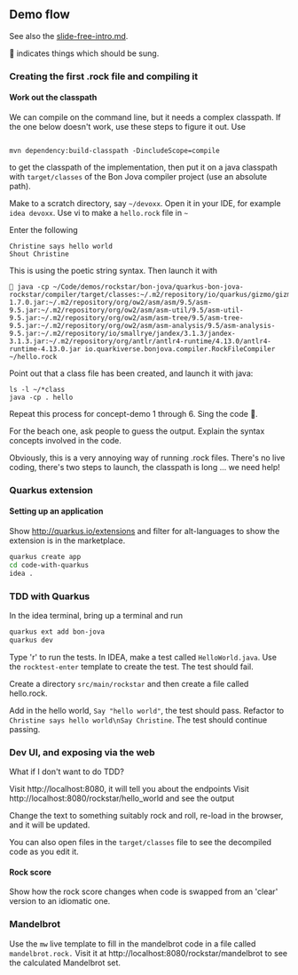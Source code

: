 ## Demo flow

See also the [slide-free-intro.md](slide-free-intro.md).

🎵 indicates things which should be sung.

### Creating the first .rock file and compiling it

#### Work out the classpath

We can compile on the command line, but it needs a complex classpath. If the one below doesn't work, use these steps to
figure it out. Use

```shell

mvn dependency:build-classpath -DincludeScope=compile
 ```

to get the classpath of the implementation, then put it on a java classpath with `target/classes` of the Bon Jova
compiler project (use an absolute path).

Make to a scratch directory, say `~/devoxx`. Open it in your IDE, for example `idea devoxx`.
Use vi to make a `hello.rock` file in `~`

Enter the following

```shell
Christine says hello world
Shout Christine
```

This is using the poetic string syntax. Then launch it with

```
🎵 java -cp ~/Code/demos/rockstar/bon-jova/quarkus-bon-jova-rockstar/compiler/target/classes:~/.m2/repository/io/quarkus/gizmo/gizmo/1.7.0/gizmo-1.7.0.jar:~/.m2/repository/org/ow2/asm/asm/9.5/asm-9.5.jar:~/.m2/repository/org/ow2/asm/asm-util/9.5/asm-util-9.5.jar:~/.m2/repository/org/ow2/asm/asm-tree/9.5/asm-tree-9.5.jar:~/.m2/repository/org/ow2/asm/asm-analysis/9.5/asm-analysis-9.5.jar:~/.m2/repository/io/smallrye/jandex/3.1.3/jandex-3.1.3.jar:~/.m2/repository/org/antlr/antlr4-runtime/4.13.0/antlr4-runtime-4.13.0.jar io.quarkiverse.bonjova.compiler.RockFileCompiler ~/hello.rock
```

Point out that a class file has been created, and launch it with java:

```shell
ls -l ~/*class
java -cp . hello
```

Repeat this process for concept-demo 1 through 6. Sing the code 🎵.

For the beach one, ask people to guess the output. Explain the syntax concepts involved in the code.

Obviously, this is a very annoying way of running .rock files. There's no live coding, there's two steps to launch, the
classpath is long ... we need help!

### Quarkus extension

#### Setting up an application

Show http://quarkus.io/extensions and filter for alt-languages to show the extension is in the marketplace.

```sh
quarkus create app
cd code-with-quarkus
idea .
```

### TDD with Quarkus

In the idea terminal, bring up a terminal and run

```sh
quarkus ext add bon-jova
quarkus dev
```

Type 'r' to run the tests. In IDEA, make a test called `HelloWorld.java`. Use the `rocktest-enter` template to create
the test.
The test should fail.

Create a directory `src/main/rockstar` and then create a file called hello.rock.

Add in the hello world, `Say "hello world"`, the test should pass.
Refactor to `Christine says hello world\nSay Christine`. The test should continue passing.

### Dev UI, and exposing via the web

What if I don't want to do TDD?

Visit http://localhost:8080, it will tell you about the endpoints
Visit http://localhost:8080/rockstar/hello_world and see the output

Change the text to something suitably rock and roll, re-load in the browser, and it will be updated.

You can also open files in the `target/classes` file to see the decompiled code as you edit it.

#### Rock score

Show how the rock score changes when code is swapped from an 'clear' version to an idiomatic one.

### Mandelbrot

Use the `mw` live template to fill in the mandelbrot code in a file called `mandelbrot.rock.` Visit it
at http://localhost:8080/rockstar/mandelbrot to see the calculated Mandelbrot set.